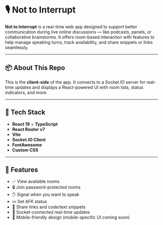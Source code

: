 # 🎙️ Not to Interrupt

**Not to Interrupt** is a real-time web app designed to support better communication during live online discussions — like podcasts, panels, or collaborative brainstorms. It offers room-based interaction with features to help manage speaking turns, track availability, and share snippets or links seamlessly.

---

## 📦 About This Repo

This is the **client-side** of the app. It connects to a Socket.IO server for real-time updates and displays a React-powered UI with room lists, status indicators, and more.

---

## 🧰 Tech Stack

- **React 19** + **TypeScript**
- **React Router v7**
- **Vite**
- **Socket.IO Client**
- **FontAwesome**
- **Custom CSS**

---

## 🚀 Features

- ✅ View available rooms
- 🔒 Join password-protected rooms
- ✋ Signal when you want to speak
- 💤 Set AFK status
- 🔗 Share links and code/text snippets
- 🧠 Socket-connected real-time updates
- 📱 Mobile-friendly design (mobile-specific UI coming soon)